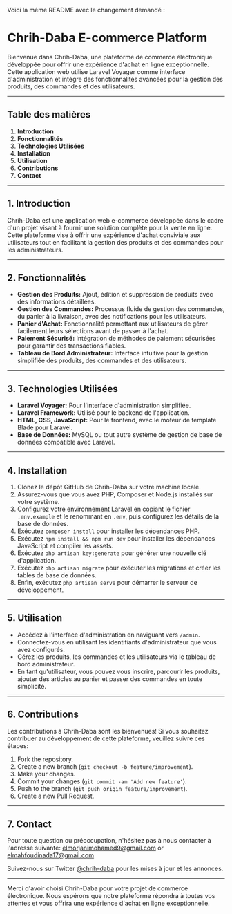 Voici la même README avec le changement demandé :

# Chrih-Daba E-commerce Platform

Bienvenue dans Chrih-Daba, une plateforme de commerce électronique développée pour offrir une expérience d'achat en ligne exceptionnelle. Cette application web utilise Laravel Voyager comme interface d'administration et intègre des fonctionnalités avancées pour la gestion des produits, des commandes et des utilisateurs.

---

## Table des matières

1. **Introduction**
2. **Fonctionnalités**
3. **Technologies Utilisées**
4. **Installation**
5. **Utilisation**
6. **Contributions**
7. **Contact**

---

## 1. Introduction

Chrih-Daba est une application web e-commerce développée dans le cadre d'un projet visant à fournir une solution complète pour la vente en ligne. Cette plateforme vise à offrir une expérience d'achat conviviale aux utilisateurs tout en facilitant la gestion des produits et des commandes pour les administrateurs.

---

## 2. Fonctionnalités

- **Gestion des Produits:** Ajout, édition et suppression de produits avec des informations détaillées.
- **Gestion des Commandes:** Processus fluide de gestion des commandes, du panier à la livraison, avec des notifications pour les utilisateurs.
- **Panier d'Achat:** Fonctionnalité permettant aux utilisateurs de gérer facilement leurs sélections avant de passer à l'achat.
- **Paiement Sécurisé:** Intégration de méthodes de paiement sécurisées pour garantir des transactions fiables.
- **Tableau de Bord Administrateur:** Interface intuitive pour la gestion simplifiée des produits, des commandes et des utilisateurs.

---

## 3. Technologies Utilisées

- **Laravel Voyager:** Pour l'interface d'administration simplifiée.
- **Laravel Framework:** Utilisé pour le backend de l'application.
- **HTML, CSS, JavaScript:** Pour le frontend, avec le moteur de template Blade pour Laravel.
- **Base de Données:** MySQL ou tout autre système de gestion de base de données compatible avec Laravel.

---

## 4. Installation

1. Clonez le dépôt GitHub de Chrih-Daba sur votre machine locale.
2. Assurez-vous que vous avez PHP, Composer et Node.js installés sur votre système.
3. Configurez votre environnement Laravel en copiant le fichier `.env.example` et le renommant en `.env`, puis configurez les détails de la base de données.
4. Exécutez `composer install` pour installer les dépendances PHP.
5. Exécutez `npm install && npm run dev` pour installer les dépendances JavaScript et compiler les assets.
6. Exécutez `php artisan key:generate` pour générer une nouvelle clé d'application.
7. Exécutez `php artisan migrate` pour exécuter les migrations et créer les tables de base de données.
8. Enfin, exécutez `php artisan serve` pour démarrer le serveur de développement.

---

## 5. Utilisation

- Accédez à l'interface d'administration en naviguant vers `/admin`.
- Connectez-vous en utilisant les identifiants d'administrateur que vous avez configurés.
- Gérez les produits, les commandes et les utilisateurs via le tableau de bord administrateur.
- En tant qu'utilisateur, vous pouvez vous inscrire, parcourir les produits, ajouter des articles au panier et passer des commandes en toute simplicité.

---

## 6. Contributions

Les contributions à Chrih-Daba sont les bienvenues! Si vous souhaitez contribuer au développement de cette plateforme, veuillez suivre ces étapes:

1. Fork the repository.
2. Create a new branch (`git checkout -b feature/improvement`).
3. Make your changes.
4. Commit your changes (`git commit -am 'Add new feature'`).
5. Push to the branch (`git push origin feature/improvement`).
6. Create a new Pull Request.

---

## 7. Contact

Pour toute question ou préoccupation, n'hésitez pas à nous contacter à l'adresse suivante: [elmorjanimohamed9@gmail.com](mailto:elmorjanimohamed9@gmail.com) or [elmahfoudinada17@gmail.com](mailto:elmahfoudinada17@gmail.com)

Suivez-nous sur Twitter [@chrih-daba](https://twitter.com/chrih-daba) pour les mises à jour et les annonces.

---

Merci d'avoir choisi Chrih-Daba pour votre projet de commerce électronique. Nous espérons que notre plateforme répondra à toutes vos attentes et vous offrira une expérience d'achat en ligne exceptionnelle.
